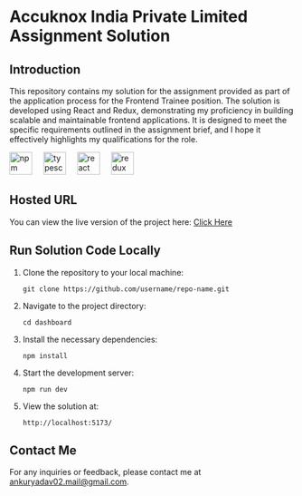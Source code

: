 <h1>Accuknox India Private Limited Assignment Solution</h1>

<h2>Introduction</h2>
<p>This repository contains my solution for the assignment provided as part of the application process for the Frontend Trainee position. The solution is developed using React and Redux, demonstrating my proficiency in building scalable and maintainable frontend applications. It is designed to meet the specific requirements outlined in the assignment brief, and I hope it effectively highlights my qualifications for the role.</p>
<div>
  <img src="https://cdn.jsdelivr.net/gh/devicons/devicon/icons/npm/npm-original-wordmark.svg" height="40" alt="npm logo"  />
  <img width="12" />
  <img src="https://cdn.jsdelivr.net/gh/devicons/devicon/icons/typescript/typescript-original.svg" height="40" alt="typescript logo"  />
  <img width="12" />
  <img src="https://cdn.jsdelivr.net/gh/devicons/devicon/icons/react/react-original.svg" height="40" alt="react logo"  />
  <img width="12" />
  <img src="https://cdn.jsdelivr.net/gh/devicons/devicon/icons/redux/redux-original.svg" height="40" alt="redux logo"  />
</div>

<h2>Hosted URL</h2>
<p>You can view the live version of the project here: <a href='https://accuknox-solution.onrender.com/' target='_blank'>Click Here</a></p>

<h2>Run Solution Code Locally</h2>
<ol>
      <li>Clone the repository to your local machine:
        <pre><code>git clone https://github.com/username/repo-name.git</code></pre>
      </li>
      <li>Navigate to the project directory:
        <pre><code>cd dashboard</code></pre>
      </li>
      <li>Install the necessary dependencies:
        <pre><code>npm install</code></pre>
      </li>
      <li>Start the development server:
        <pre><code>npm run dev</code></pre>
      </li>
      <li>View the solution at:
        <pre><code>http://localhost:5173/</code></pre>
      </li>
</ol>

<h2>Contact Me</h2>
<p>For any inquiries or feedback, please contact me at <a href="mailto:ankuryadav02.mail@gmail.com">ankuryadav02.mail@gmail.com</a>.</p>
